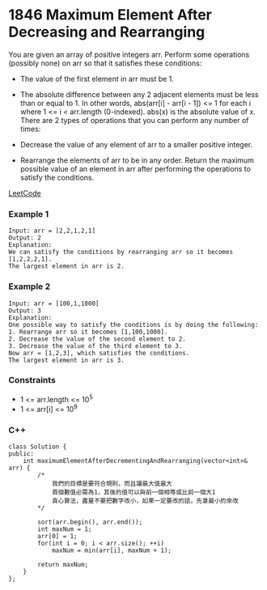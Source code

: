 # 1846 Maximum Element After Decreasing and Rearranging

You are given an array of positive integers arr. Perform some operations (possibly none) on arr so that it satisfies these conditions:

* The value of the first element in arr must be 1.
* The absolute difference between any 2 adjacent elements must be less than or equal to 1. In other words, abs(arr[i] - arr[i - 1]) <= 1 for each i where 1 <= i < arr.length (0-indexed). abs(x) is the absolute value of x.
There are 2 types of operations that you can perform any number of times:

* Decrease the value of any element of arr to a smaller positive integer.
* Rearrange the elements of arr to be in any order.
Return the maximum possible value of an element in arr after performing the operations to satisfy the conditions.

[LeetCode](https://leetcode.cn/problems/maximum-element-after-decreasing-and-rearranging/description/)

### Example 1

```
Input: arr = [2,2,1,2,1]
Output: 2
Explanation: 
We can satisfy the conditions by rearranging arr so it becomes [1,2,2,2,1].
The largest element in arr is 2.
```

### Example 2

```
Input: arr = [100,1,1000]
Output: 3
Explanation: 
One possible way to satisfy the conditions is by doing the following:
1. Rearrange arr so it becomes [1,100,1000].
2. Decrease the value of the second element to 2.
3. Decrease the value of the third element to 3.
Now arr = [1,2,3], which satisfies the conditions.
The largest element in arr is 3.
```

### Constraints

* 1 <= arr.length <= 10<sup>5</sup>
* 1 <= arr[i] <= 10<sup>9</sup>


### C++ 

```
class Solution {
public:
    int maximumElementAfterDecrementingAndRearranging(vector<int>& arr) {
        /*
            我們的目標是要符合規則，而且讓最大值最大
            首個數值必需為1，其後的值可以與前一個相等或比前一個大1
            貪心算法，盡量不要把數字改小，如果一定要改的話，先拿最小的來改
        */
        
        sort(arr.begin(), arr.end());
        int maxNum = 1;
        arr[0] = 1;
        for(int i = 0; i < arr.size(); ++i)
            maxNum = min(arr[i], maxNum + 1);
            
        return maxNum;
    }
};
```